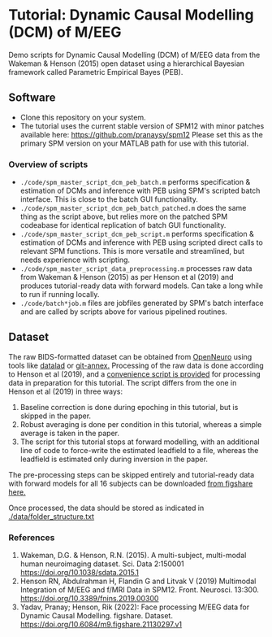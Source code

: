 # Tutorial: Dynamic Causal Modelling (DCM) of M/EEG
Demo scripts for Dynamic Causal Modelling (DCM) of M/EEG data from the Wakeman & Henson (2015) open dataset using a hierarchical Bayesian framework called Parametric Empirical Bayes (PEB). 

## Software
- Clone this repository on your system. 
- The tutorial uses the current stable version of SPM12 with minor patches available here: https://github.com/pranaysy/spm12  Please set this as the primary SPM version on your MATLAB path for use with this tutorial.

### Overview of scripts
- ```./code/spm_master_script_dcm_peb_batch.m``` performs specification & estimation of DCMs and inference with PEB using SPM's scripted batch interface. This is close to the batch GUI functionality.
- ```./code/spm_master_script_dcm_peb_batch_patched.m``` does the same thing as the script above, but relies more on the patched SPM codeabase for identical replication of batch GUI functionality.
- ```./code/spm_master_script_dcm_peb_script.m``` performs specification & estimation of DCMs and inference with PEB using scripted direct calls to relevant SPM functions. This is more versatile and streamlined, but needs experience with scripting.
- ```./code/spm_master_script_data_preprocessing.m``` processes raw data from Wakeman & Henson (2015) as per Henson et al (2019) and produces tutorial-ready data with forward models. Can take a long while to run if running locally.
- ```./code/batch*job.m``` files are jobfiles generated by SPM's batch interface and are called by scripts above for various pipelined routines.

## Dataset
The raw BIDS-formatted dataset can be obtained from [OpenNeuro](https://openneuro.org/datasets/ds000117/versions/1.0.5) using tools like [datalad](https://www.datalad.org/) or [git-annex.](https://git-annex.branchable.com/) Processing of the raw data is done according to Henson et al (2019), and a [convenience script is provided](https://github.com/pranaysy/DCM-MEEG-Demo/blob/094c28fa49dbaa21fc1b41451e74cd6326c7c30f/code/spm_master_script_data_preprocessing.m) for processing data in preparation for this tutorial. The script differs from the one in Henson et al (2019) in three ways:
  1. Baseline correction is done during epoching in this tutorial, but is skipped in the paper.
  2. Robust averaging is done per condition in this tutorial, whereas a simple average is taken in the paper.
  3. The script for this tutorial stops at forward modelling, with an additional line of code to force-write the estimated leadfield to a file, whereas the leadfield is estimated only during inversion in the paper.
  
The pre-processing steps can be skipped entirely and tutorial-ready data with forward models for all 16 subjects can be downloaded [from figshare here.](https://figshare.com/articles/dataset/Face_processing_M_EEG_data_for_Dynamic_Causal_Modelling/21130297)

Once processed, the data should be stored as indicated in [./data/folder_structure.txt](https://github.com/pranaysy/DCM-MEEG-Demo/blob/094c28fa49dbaa21fc1b41451e74cd6326c7c30f/data/folder_structure.txt)

### References
1. Wakeman, D.G. & Henson, R.N. (2015). A multi-subject, multi-modal human neuroimaging dataset. Sci. Data 2:150001 https://doi.org/10.1038/sdata.2015.1
2. Henson RN, Abdulrahman H, Flandin G and Litvak V (2019) Multimodal Integration of M/EEG and f/MRI Data in SPM12. Front. Neurosci. 13:300. https://doi.org/10.3389/fnins.2019.00300
3. Yadav, Pranay; Henson, Rik (2022): Face processing M/EEG data for Dynamic Causal Modelling. figshare. Dataset. https://doi.org/10.6084/m9.figshare.21130297.v1 
